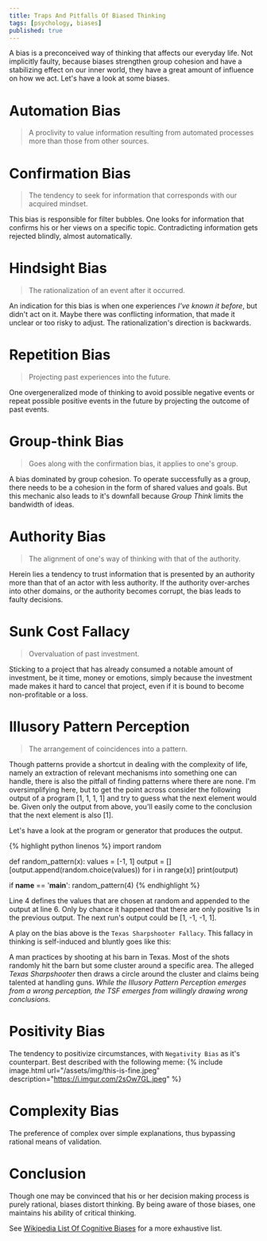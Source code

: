 ```yaml
---
title: Traps And Pitfalls Of Biased Thinking
tags: [psychology, biases]
published: true
---
```

A bias is a preconceived way of thinking that affects our everyday life. Not implicitly faulty, because biases strengthen group cohesion and have a stabilizing effect on our inner world, they have a great amount of influence on how we act. Let's have a look at some biases.

# Automation Bias
> A proclivity to value information resulting from automated processes more than those from other sources.

# Confirmation Bias
> The tendency to seek for information that corresponds with our acquired mindset.

This bias is responsible for filter bubbles. One looks for information that confirms his or her views on a specific topic. Contradicting information gets rejected blindly, almost automatically.

# Hindsight Bias
> The rationalization of an event after it occurred.

An indication for this bias is when one experiences *I've known it before*, but didn't act on it. Maybe there was conflicting information, that made it unclear or too risky to adjust. The rationalization's direction is backwards.

# Repetition Bias
> Projecting past experiences into the future.

One overgeneralized mode of thinking to avoid possible negative events or repeat possible positive events in the future by projecting the outcome of past events.

# Group-think Bias
> Goes along with the confirmation bias, it applies to one's group.

A bias dominated by group cohesion. To operate successfully as a group, there needs to be a cohesion in the form of shared values and goals. But this mechanic also leads to it's downfall because *Group Think* limits the bandwidth of ideas.

# Authority Bias
> The alignment of one's way of thinking with that of the authority.

Herein lies a tendency to trust information that is presented by an authority more than that of an actor with less authority. If the authority over-arches into other domains, or the authority becomes corrupt, the bias leads to faulty decisions.

# Sunk Cost Fallacy
> Overvaluation of past investment.

Sticking to a project that has already consumed a notable amount of investment, be it time, money or emotions, simply because the investment made makes it hard to cancel that project, even if it is bound to become non-profitable or a loss.

# Illusory Pattern Perception
> The arrangement of coincidences into a pattern.

Though patterns provide a shortcut in dealing with the complexity of life, namely an extraction of relevant mechanisms into something one can handle, there is also the pitfall of finding patterns where there are none. I'm oversimplifying here, but to get the point across consider the following output of a program [1, 1, 1, 1] and try to guess what the next element would be. Given only the output from above, you'll easily come to the conclusion that the next element is also [1].

Let's have a look at the program or generator that produces the output.

{% highlight python linenos %}
import random

def random_pattern(x):
    values = [-1, 1]
    output = []
    [output.append(random.choice(values)) for i in range(x)]
    print(output)


if __name__ == '__main__':
    random_pattern(4)
{% endhighlight %}

Line 4 defines the values that are chosen at random and appended to the output at line 6. Only by chance it happened that there are only positive 1s in the previous output. The next run's output could be [1, -1, -1, 1].

A play on the bias above is the `Texas Sharpshooter Fallacy`. This fallacy in thinking is self-induced and bluntly goes like this:

A man practices by shooting at his barn in Texas. Most of the shots randomly hit the barn but some cluster around a specific area. The alleged *Texas Sharpshooter* then draws a circle around the cluster and claims being talented at handling guns. *While the Illusory Pattern Perception emerges from a wrong perception, the TSF emerges from willingly drawing wrong conclusions.*

# Positivity Bias
The tendency to positivize circumstances, with `Negativity Bias` as it's counterpart. Best described with the following meme:
{% include image.html url="/assets/img/this-is-fine.jpeg" description="<a href='https://i.imgur.com/2sOw7GL.jpeg'>https://i.imgur.com/2sOw7GL.jpeg</a>" %}

# Complexity Bias
The preference of complex over simple explanations, thus bypassing rational means of validation.

# Conclusion
Though one may be convinced that his or her decision making process is purely rational, biases distort thinking. By being aware of those biases, one maintains his ability of critical thinking.

See [Wikipedia List Of Cognitive Biases](https://en.wikipedia.org/wiki/List_of_cognitive_biases) for a more exhaustive list.
